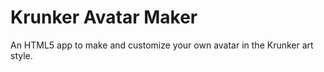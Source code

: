 # Krunker Avatar Maker
An HTML5 app to make and customize your own avatar in the Krunker art style.
